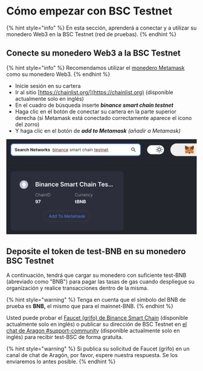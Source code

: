 # Cómo empezar con BSC Testnet

{% hint style="info" %}
En esta sección, aprenderá a conectar y a utilizar su monedero Web3 en la BSC Testnet (red de pruebas).
{% endhint %}

## Conecte su monedero Web3 a la BSC Testnet

{% hint style="info" %}
Recomendamos utilizar el [monedero Metamask](./) como su monedero Web3.&#x20;
{% endhint %}

* Inicie sesión en su cartera&#x20;
* Ir al sitio [https://chainlist.org/](https://chainlist.org) (disponible actualmente solo en inglés)
* En el cuadro de búsqueda inserte _**binance smart chain testnet**_&#x20;
* Haga clic en el botón de conectar su cartera en la parte superior derecha (si Metamask está conectado correctamente aparece el icono del zorro)&#x20;
* Y haga clic en el botón de _**add to Metamask** (añadir a Metamask)_

![Añadir la red de pruebas del BSC a Metamask mediante chainlist.org](<../../.gitbook/assets/Schermata 2022-01-26 alle 23.31.24.png>)

## Deposite el token de test-BNB en su monedero BSC Testnet

A continuación, tendrá que cargar su monedero con suficiente test-BNB (abreviado como "BNB") para pagar las tasas de gas cuando despliegue su organización y realice transacciones dentro de la misma.

{% hint style="warning" %}
Tenga en cuenta que el símbolo del BNB de prueba es **BNB,** el mismo que para el mainnet-BNB.
{% endhint %}

Usted puede probar el [Faucet (grifo) de Binance Smart Chain](https://testnet.binance.org/faucet-smart) (disponible actualmente solo en inglés) o publicar su dirección de BSC Testnet en [el chat de Aragon #support-community](https://discordapp.com/channels/672466989217873929/694844628586856469) (disponible actualmente solo en inglés) para recibir test-BSC de forma gratuita.

{% hint style="warning" %}
Si publica su solicitud de Faucet (grifo) en un canal de chat de Aragón, por favor, espere nuestra respuesta. Se los enviaremos lo antes posible.
{% endhint %}
